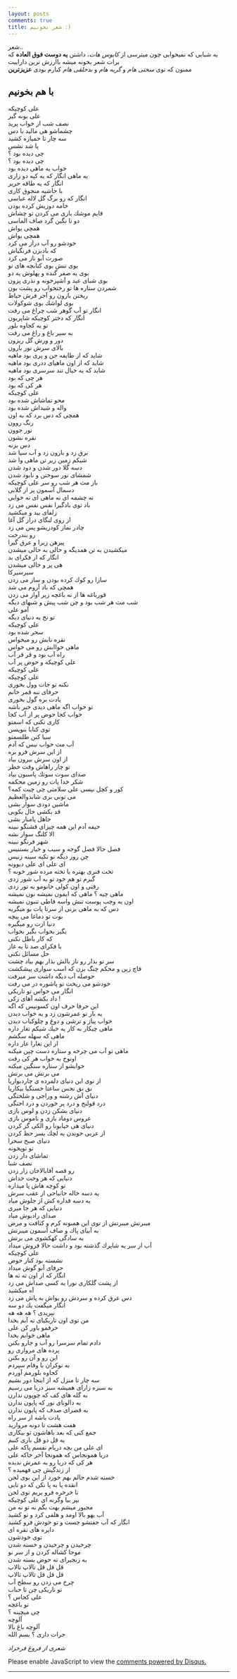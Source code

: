 ```yaml
---
layout: posts
comments: true
title: شعر بخونیم :)
---
```

شعر..  
یه شبایی که نمیخوابی چون میترسی از *کابوس هات*، داشتن **یه دوست فوق العاده** که برات شعر بخونه میشه باارزش ترین داراییت  
ممنون که توی *سختی هام* و *گریه هام* و *بدخلقی هام* کنارم بودی **عزیزترین**
## با هم بخونیم
علی كوچیكه  
علی بونه گیر  
نصف شب از خواب پرید  
چشماشو هی مالید با دس  
سه چار تا خمیازه كشید  
پا شد نشس  
چی دیده بود ؟  
چی دیده بود ؟  
خواب یه ماهی دیده بود  
یه ماهی انگار كه یه كپه دو زاری  
انگار كه یه طاقه حریر  
با حاشیه منجوق كاری  
انگار كه رو برگ گل لاله عباسی  
خامه دوزیش كرده بودن  
قایم موشك بازی می كردن تو چشاش  
دو تا نگین گرد صاف الماسی  
همچی یواش  
همچی یواش  
خودشو رو آب دراز می كرد  
كه بادبزن فرنگیاش  
صورت آبو ناز می كرد  
بوی تنش بوی كتابچه های نو  
بوی یه صفر گنده و پهلوش یه دو  
بوی شبای عید و آشپزخونه و نذری پزون  
شمردن ستاره ها تو رختخواب رو پشت بون  
ریختن بارون رو آجر فرش حیاط  
بوی لواشك بوی شوكولات  
انگار تو آب گوهر شب چراغ می رفت  
انگار كه دختر كوچیكه شاپریون  
تو یه كجاوه بلور  
به سیر باغ و راغ می رفت  
دور و ورش گل ریزون  
بالای سرش نور بارون  
شاید كه از طایفه جن و پری بود ماهیه  
شاید كه از اون ماهیای ددری بود ماهیه  
شاید كه یه خیال تند سرسری بود ماهیه  
هر چی كه بود  
هر كی كه بود  
علی كوچیكه  
محو تماشاش شده بود  
واله و شیداش شده بود  
همچی كه دس برد كه به اون  
رنگ روون  
نور جوون  
نقره نشون  
دس بزنه  
برق زد و بارون زد و آب سیا شد  
شیكم زمین زیر تن ماهی وا شد  
دسه گلا دور شدن و دود شدن  
شمشای نور سوختن و نابود شدن  
باز مث هر شب رو سر علی كوچیكه  
دسمال آسمون پر از گلابی  
نه چشمه ای نه ماهی ای نه خوابی  
باد توی بادگیرا نفس نفس می زد  
زلفای بید و میكشید  
از روی لنگای دراز گل آغا  
چادر نماز كودریشو پس می زد  
رو بندرخت  
پیرهن زیرا و عرق گیرا  
میكشیدن به تن همدیگه و حالی به حالی میشدن  
انگار كه از فكرای بد  
هی پر و خالی میشدن  
سیرسیركا  
سازا رو كوك كرده بودن و ساز می زدن  
همچی كه باد آروم می شد  
قورباغه ها از ته باغچه زیر آواز می زدن  
شب مث هر شب بود و چن شب پیش و شبهای دیگه  
آمو علی  
تو نخ یه دنیای دیگه  
علی كوچیكه  
سحر شده بود  
نقره نابش رو میخواس  
ماهی خواابش رو می خواس  
راه آب بود و قر قر آب  
علی كوچیكه و حوض پر آب  
علی كوچیكه  
علی كوچیكه  
نكنه تو جات وول بخوری  
حرفای ننه قمر خانم  
یادت بره گول بخوری  
تو خواب اگه ماهی دیدی خیر باشه  
خواب كجا حوض  پر از آب كجا  
كاری نكنی كه اسمتو  
توی كتابا بنویسن  
سیا كنن طلسمتو  
آب مث خواب نیس كه آدم  
از این سرش فرو بره  
از اون سرش بیرون بیاد  
تو چار راهاش وقت خطر  
صدای سوت سوتك پاسبون بیاد  
شكر خدا پات رو زمین محكمه  
كور و كچل نیسی علی سلامتی چی چیت كمه؟  
می تونی بری شابدوالعظیم  
ماشین دودی سوار بشی  
قد بكشی خال بكوبی  
جاهل پامنار بشی  
حیفه آدم این همه چیزای قشنگو نبینه  
الا كلنگ سوار نشه  
شهر فرنگو نبینه  
فصل حالا فصل گوجه و سیب و خیار بستنیس  
چن روز دیگه تو تكیه سینه زنیس  
ای علی ای علی دیوونه  
تخت فنری بهتره یا تخته مرده شور خونه ؟  
گیرم تو هم خود تو به آب شور زدی  
رفتی و اون كولی خانومو به تور زدی  
ماهی چیه ؟ ماهی كه ایمون نمیشه نون نمیشه  
اون یه وجب پوست تنش واسه فاطی تنبون نمیشه  
دس كه به ماهی بزنی از سرتا پات بو میگریه  
بوت تو دماغا می پیچه  
دنیا ازت رو میگیره  
بگیر بخواب بگیر بخواب  
كه كار باطل نكنی  
با فكرای صد تا یه غاز  
حل مسائل نكنی  
سر تو بذار رو ناز بالش بذار بهم بیاد چشت  
قاچ زین و محكم چنگ بزن كه اسب سواری پیشكشت   
حوصله آب دیگه داشت سر میرفت  
خودشو می ریخت تو پاشوره در می رفت  
انگار می خواس تو تاریكی  
داد بكشه آهای زكی !  
این حرفا حرف اون كسونیس كه اگه  
یه بار تو عمرشون زد و یه خواب دیدن  
خواب پیاز و ترشی و دوغ و چلوكباب دیدن  
ماهی چیكار به كار یه خیك شیكم تغار داره  
ماهی كه سهله سگشم  
از این تغارا عار داره  
ماهی تو آب می چرخه و ستاره دست چین میكنه  
اونوخ به خواب هر كی رفت  
خوابشو از ستاره سنگین میكنه  
می برتش می برتش  
از توی این دنیای دلمرده ی چاردیواریا  
نق نق نحس ساعتا خستگیا بیكاریا  
دنیای آش رشته و وراجی و شلختگی  
درد قولنج و درد پر خوردن و درد اختگی  
دنیای بشكن زدن و لوس بازی  
عروس دوماد بازی و ناموس بازی  
دنیای هی خیابونا رو الكی گز كردن  
از عربی خوندن یه لچك بسر حظ كردن  
دنیای صبح سحرا  
تو توپخونه  
تماشای دار زدن  
نصف شبا  
رو قصه آقابالاخان زار زدن  
دنیایی كه هر وخت خداش  
تو كوچه هاش پا میذاره  
یه دسه خاله خانباجی از عقب سرش  
یه دسه قداره كش از جلوش میاد  
دنیایی كه هر جا میری  
صدای رادیوش میاد  
میبرتش میبرتش از توی این همبونه كرم و كثافت و مرض  
به آبیای پاك و صاف آسمون میبرتش  
به سادگی كهكشوی می برتش  
آب از سر یه شاپرك گذشته بود و داشت حالا فروش میداد  
علی كوچیكه  
نشسته بود كنار حوض  
حرفای آبو گوش میداد  
انگار كه از اون ته ته ها  
از پشت گلكاری نورا یه كسی صداش می زد  
آه میكشید  
دس عرق كرده و سردش رو یواش به پاش می زد  
انگار میگفت یك دو سه  
نپریدی ؟ هه هه هه  
من توی اون تاریكیای ته آبم بخدا  
حرفمو باور كن علی  
ماهی خوابم بخدا  
دادم تمام سرسرا رو آب و جارو بكنن  
پرده های مرواری رو  
این رو و آن رو بكنن  
به نوكران با وفام سپردم  
كجاوه بلورمم آوردم  
سه چار تا منزل كه از اینجا دور بشیم  
به سبزه زارای همیشه سبز دریا می رسیم  
به گله های كف كه چوپون ندارن  
به دالونای نور كه پایون ندارن  
به قصرای صدف كه پایون ندارن  
یادت باشه از سر راه  
هفت هشت تا دونه مروارید  
جمع كنی كه بعد باهاشون تو بیكاری  
یه قل دو قل بازی كنیم  
ای علی من بچه دریام نفسم پاكه علی  
دریا همونجاس كه همونجا آخر خاكه علی  
هر كی كه دریا رو به عمرش ندیده  
از زندگیش چی فهمیده ؟  
خسته شدم حالم بهم خورد از این بوی لجن  
انقده پا به پا نكن كه دو تایی  
تا خرخره فرو بریم توی لجن  
بپر بیا وگرنه ای علی كوچیكه  
مجبور میشم بهت بگم نه تو نه من  
آب یهو بالا اومد و هلفی كرد و تو كشید  
انگار كه آب جفتشو جست و تو خودش فرو كشید  
دایره های نقره ای  
توی خودشون  
چرخیدن و چرخیدن و خسته شدن  
موجا كشاله كردن و از سر نو  
به زنجیرای ته حوض بسته شدن  
قل قل قل تالاپ تالاپ  
قل قل قل تالاپ تالاپ  
چرخ می زدن رو سطح آب  
تو تاریكی چن تا حباب  
علی كجاس ؟  
تو باغچه  
چی میچینه ؟  
آلوچه  
آلوچه باغ بالا  
جرات داری ؟ بسم الله  
  
*شعری از فروغ فرخزاد*

  
<div id="disqus_thread"></div>
<script>

/**
*  RECOMMENDED CONFIGURATION VARIABLES: EDIT AND UNCOMMENT THE SECTION BELOW TO INSERT DYNAMIC VALUES FROM YOUR PLATFORM OR CMS.
*  LEARN WHY DEFINING THESE VARIABLES IS IMPORTANT: https://disqus.com/admin/universalcode/#configuration-variables*/
/*
var disqus_config = function () {
    this.page.url = https://shahrzadazari.github.io/post-poem;  // Replace PAGE_URL with your page's canonical URL variable
    this.page.identifier = poem; // Replace PAGE_IDENTIFIER with your page's unique identifier variable
};
*/
(function() { // DON'T EDIT BELOW THIS LINE
var d = document, s = d.createElement('script');
s.src = 'https://shahrzadazari-github-io.disqus.com/embed.js';
s.setAttribute('data-timestamp', +new Date());
(d.head || d.body).appendChild(s);
})();
</script>
<noscript>Please enable JavaScript to view the <a href="https://disqus.com/?ref_noscript">comments powered by Disqus.</a></noscript>
                            
<script id="dsq-count-scr" src="//shahrzadazari-github-io.disqus.com/count.js" async></script>


---
